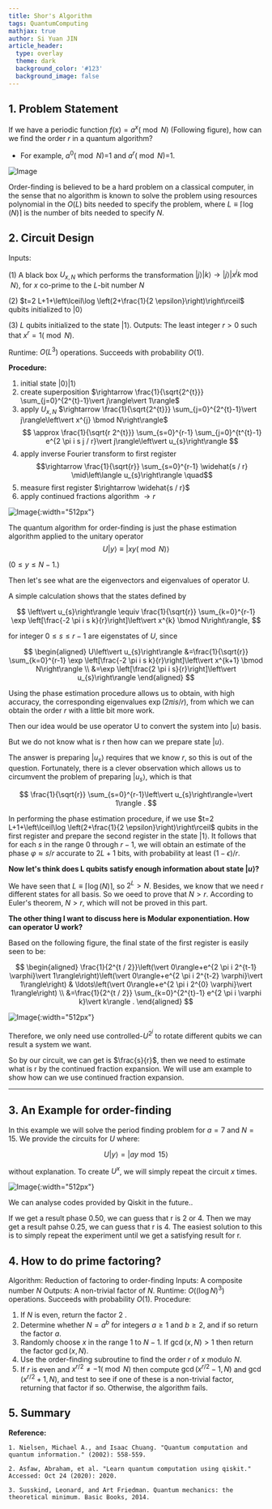```yaml
---
title: Shor's Algorithm
tags: QuantumComputing
mathjax: true
author: Si Yuan JIN
article_header:
  type: overlay
  theme: dark
  background_color: '#123'
  background_image: false
---
```


## 1. Problem Statement
If we have a periodic function $f(x)=a^{x}(\bmod N)$ (Following figure), how can we find the order $r$ in a quantum algorithm?
- For example, $a^{0}(\bmod N)$=1 and $a^{r}(\bmod N)$=1.

![Image](/assets/images/posts/Shor/Order-function.png "Oracle Function")

Order-finding is believed to be a hard problem on a classical computer, in the sense that no algorithm is known to solve the problem using resources polynomial in the $O(L)$ bits needed to specify the problem, where $L \equiv\lceil\log (N)\rceil$ is the number of bits needed to specify $N$. 

## 2. Circuit Design

Inputs: 

(1) A black box $U_{x, N}$ which performs the transformation $\vert j\rangle\vert k\rangle \rightarrow\vert j\rangle\left\vert x^{j} k \bmod N\right\rangle$, for $x$ co-prime to the $L$-bit number $N$

(2) $t=2 L+1+\left\lceil\log \left(2+\frac{1}{2 \epsilon}\right)\right\rceil$
 qubits initialized to $\vert 0\rangle$

(3) $L$ qubits initialized to the state $\vert 1\rangle$.
Outputs: The least integer $r>0$ such that $x^{r}=1(\bmod N)$.

Runtime: $O\left(L^{3}\right)$ operations. Succeeds with probability $O(1)$.

**Procedure:**
1. initial state $\vert 0\rangle\vert 1\rangle$
2. create superposition $\rightarrow \frac{1}{\sqrt{2^{t}}} \sum_{j=0}^{2^{t}-1}\vert j\rangle\vert 1\rangle$
3. apply $U_{x, N}$ $\rightarrow \frac{1}{\sqrt{2^{t}}} \sum_{j=0}^{2^{t}-1}\vert j\rangle\left\vert x^{j} \bmod N\right\rangle$
  $$
  \approx \frac{1}{\sqrt{r 2^{t}}} \sum_{s=0}^{r-1} \sum_{j=0}^{t^{t}-1} e^{2 \pi i s j / r}\vert j\rangle\left\vert u_{s}\right\rangle
  $$
4. apply inverse Fourier transform to first register 
   $$\rightarrow \frac{1}{\sqrt{r}} \sum_{s=0}^{r-1} \widehat{s / r} \mid\left\langle u_{s}\right\rangle \quad$$
5. measure first register $\rightarrow \widehat{s / r}$ 
6. apply continued fractions algorithm $\rightarrow r$ 

![Image](/assets/images/posts/Shor/Circuit.png "Image@512x512"){:width="512px"}

The quantum algorithm for order-finding is just the phase estimation algorithm applied to the unitary operator
$$
U\vert y\rangle \equiv\vert x y(\bmod N)\rangle
$$

$(0 \leq y \leq N-1$.) 

Then let's see what are the eigenvectors and eigenvalues of operator U.

A simple calculation shows that the states defined by

$$
\left\vert u_{s}\right\rangle \equiv \frac{1}{\sqrt{r}} \sum_{k=0}^{r-1} \exp \left[\frac{-2 \pi i s k}{r}\right]\left\vert x^{k} \bmod N\right\rangle,
$$

for integer $0 \leq s \leq r-1$ are eigenstates of $U$, since

$$
\begin{aligned}
U\left\vert u_{s}\right\rangle &=\frac{1}{\sqrt{r}} \sum_{k=0}^{r-1} \exp \left[\frac{-2 \pi i s k}{r}\right]\left\vert x^{k+1} \bmod N\right\rangle \\
&=\exp \left[\frac{2 \pi i s}{r}\right]\left\vert u_{s}\right\rangle
\end{aligned}
$$

Using the phase estimation procedure allows us to obtain, with high accuracy, the corresponding eigenvalues $\exp (2 \pi i s / r)$, from which we can obtain the order $r$ with a little bit more work.

Then our idea would be use operator U to convert the system into $\vert u \rangle$ basis. 

But we do not know what is r then how can we prepare state $\vert u \rangle$.

The answer is preparing $\left\vert u_{s}\right\rangle$ requires that we know $r$, so this is out of the question. Fortunately, there is a clever observation which allows us to circumvent the problem of preparing $\left\vert u_{s}\right\rangle$, which is that

$$
\frac{1}{\sqrt{r}} \sum_{s=0}^{r-1}\left\vert u_{s}\right\rangle=\vert 1\rangle .
$$

In performing the phase estimation procedure, if we use $t=2 L+1+\left\lceil\log \left(2+\frac{1}{2 \epsilon}\right)\right\rceil$ qubits in the first register and prepare the second register in the state $\vert 1\rangle$. It follows that for each $s$ in the range 0 through $r-1$, we will obtain an estimate of the phase $\varphi \approx s / r$ accurate to $2 L+1$ bits, with probability at least $(1-\epsilon) / r$. 

**Now let's think does L qubits satisfy enough information about state $\vert u \rangle$?**

We have seen that $L \equiv\lceil\log (N)\rceil$, so $2^{L}>N$. Besides, we know that we need r different states for all basis. So we oeed to prove that $N>r$. According to Euler's theorem, $N > r$, which will not be proved in this part.

**The other thing I want to discuss here is Modular exponentiation. How can operator U work?**

Based on the following figure, the final state of the first register is easily seen to be:

$$
\begin{aligned}
\frac{1}{2^{t / 2}}\left(\vert 0\rangle+e^{2 \pi i 2^{t-1} \varphi}\vert 1\rangle\right)\left(\vert 0\rangle+e^{2 \pi i 2^{t-2} \varphi}\vert 1\rangle\right) & \ldots\left(\vert 0\rangle+e^{2 \pi i 2^{0} \varphi}\vert 1\rangle\right) \\
&=\frac{1}{2^{t / 2}} \sum_{k=0}^{2^{t}-1} e^{2 \pi i \varphi k}\vert k\rangle .
\end{aligned}
$$

![Image](/assets/images/posts/Shor/ModularExponention.png "Image@512x512"){:width="512px"}

Therefore, we only need use controlled-$U^{2^{j}}$ to rotate different qubits we can result a system we want.

So by our circuit, we can get is $\frac{s}{r}$, then we need to estimate what is r by the continued fraction expansion. We will use am example to show how can we use continued fraction expansion.

---

## 3. An Example for order-finding
In this example we will solve the period finding problem for $a=7$ and $N=15$. We provide the circuits for $U$ where:

$$
U\vert y\rangle=\vert a y \bmod 15\rangle
$$

without explanation. To create $U^{x}$, we will simply repeat the circuit $x$ times. 

![Image](/assets/images/posts/Shor/QiskitExample.png "Image@512x512"){:width="512px"}

We can analyse codes provided by Qiskit in the future..

If we get a result phase $0.50$, we can guess that r is 2 or 4. Then we may get a result pahse $0.25$, we can guess that r is 4. The easiest solution to this is to simply repeat the experiment until we get a satisfying result for r.

## 4. How to do prime factoring?

Algorithm: Reduction of factoring to order-finding
Inputs: A composite number $N$
Outputs: A non-trivial factor of $N$.
Runtime: $O\left((\log N)^{3}\right)$ operations. Succeeds with probability $O(1)$.
Procedure:
1. If $N$ is even, return the factor 2 .
2. Determine whether $N=a^{b}$ for integers $a \geq 1$ and $b \geq 2$, and if so return the factor $a$.
3. Randomly choose $x$ in the range 1 to $N-1$. If $\operatorname{gcd}(x, N)>1$ then return the factor $\operatorname{gcd}(x, N)$.
4. Use the order-finding subroutine to find the order $r$ of $x$ modulo $N$.
5. If $r$ is even and $x^{r / 2} \neq-1(\bmod N)$ then compute $\operatorname{gcd}\left(x^{r / 2}-1, N\right)$ and $\operatorname{gcd}\left(x^{r / 2}+1, N\right)$, and test to see if one of these is a non-trivial factor, returning that factor if so. Otherwise, the algorithm fails.


## 5. Summary

**Reference:**

`1. Nielsen, Michael A., and Isaac Chuang. "Quantum computation and quantum information." (2002): 558-559.`

`2. Asfaw, Abraham, et al. "Learn quantum computation using qiskit." Accessed: Oct 24 (2020): 2020.`

`3. Susskind, Leonard, and Art Friedman. Quantum mechanics: the theoretical minimum. Basic Books, 2014.`